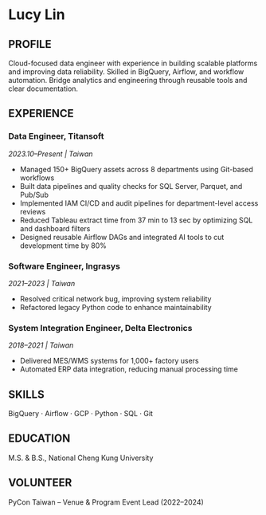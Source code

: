 # Lucy Lin

## PROFILE

Cloud-focused data engineer with experience in building scalable platforms and improving data reliability. Skilled in BigQuery, Airflow, and workflow automation. Bridge analytics and engineering through reusable tools and clear documentation.


## EXPERIENCE

### Data Engineer, Titansoft  
*2023.10–Present | Taiwan*

- Managed 150+ BigQuery assets across 8 departments using Git-based workflows
- Built data pipelines and quality checks for SQL Server, Parquet, and Pub/Sub
- Implemented IAM CI/CD and audit pipelines for department-level access reviews
- Reduced Tableau extract time from 37 min to 13 sec by optimizing SQL and dashboard filters
- Designed reusable Airflow DAGs and integrated AI tools to cut development time by 80%


### Software Engineer, Ingrasys  
*2021–2023 | Taiwan*

- Resolved critical network bug, improving system reliability
- Refactored legacy Python code to enhance maintainability


### System Integration Engineer, Delta Electronics  
*2018–2021 | Taiwan*

- Delivered MES/WMS systems for 1,000+ factory users  
- Automated ERP data integration, reducing manual processing time


## SKILLS

BigQuery · Airflow · GCP · Python · SQL · Git


## EDUCATION

M.S. & B.S., National Cheng Kung University


## VOLUNTEER

PyCon Taiwan – Venue & Program Event Lead (2022–2024)
